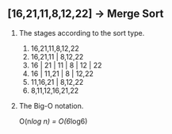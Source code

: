 ## [16,21,11,8,12,22] -> Merge Sort

1. The stages according to the sort type.
   1. 16,21,11,8,12,22
   2. 16,21,11  |  8,12,22
   3. 16  |  21 | 11  |  8  |  12 | 22
   4. 16  |  11,21  |  8  |  12,22
   5. 11,16,21  | 8,12,22
   6. 8,11,12,16,21,22

2. The Big-O notation.

   O(n*log n) = O(6*log6) 